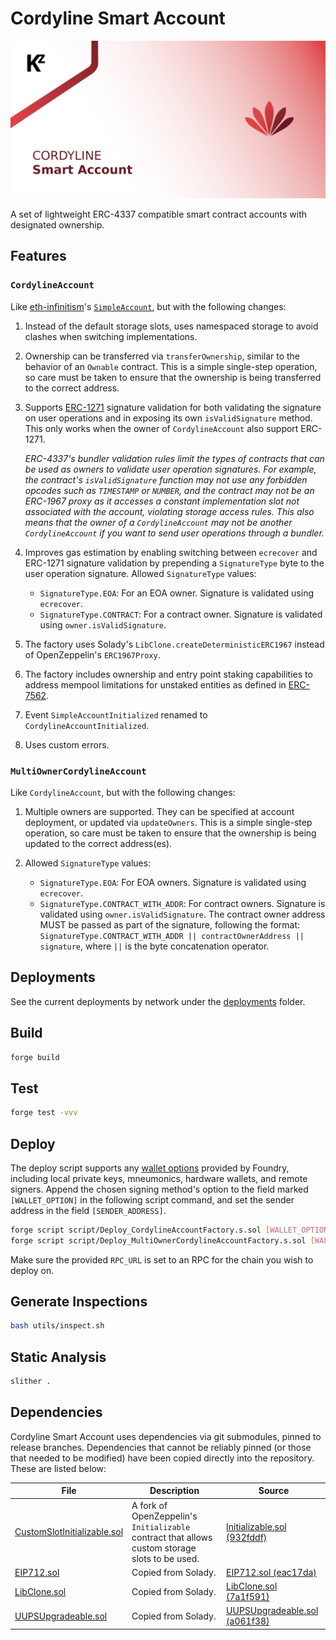 # Cordyline Smart Account

![](./img/cordyline-account.jpg)

A set of lightweight ERC-4337 compatible smart contract accounts with designated ownership.

## Features

### `CordylineAccount`

Like [eth-infinitism](https://github.com/eth-infinitism/account-abstraction)'s [`SimpleAccount`](https://github.com/eth-infinitism/account-abstraction/blob/develop/contracts/samples/SimpleAccount.sol), but with the following changes:

1. Instead of the default storage slots, uses namespaced storage to avoid clashes when switching implementations.

2. Ownership can be transferred via `transferOwnership`, similar to the behavior of an `Ownable` contract. This is a simple single-step operation, so care must be taken to ensure that the ownership is being transferred to the correct address.

3. Supports [ERC-1271](https://eips.ethereum.org/EIPS/eip-1271) signature validation for both validating the signature on user operations and in exposing its own `isValidSignature` method. This only works when the owner of `CordylineAccount` also support ERC-1271.

   _ERC-4337's bundler validation rules limit the types of contracts that can be used as owners to validate user operation signatures. For example, the contract's `isValidSignature` function may not use any forbidden opcodes such as `TIMESTAMP` or `NUMBER`, and the contract may not be an ERC-1967 proxy as it accesses a constant implementation slot not associated with the account, violating storage access rules. This also means that the owner of a `CordylineAccount` may not be another `CordylineAccount` if you want to send user operations through a bundler._

4. Improves gas estimation by enabling switching between `ecrecover` and ERC-1271 signature validation by prepending a `SignatureType` byte to the user operation signature. Allowed `SignatureType` values:

   - `SignatureType.EOA`: For an EOA owner. Signature is validated using `ecrecover`.
   - `SignatureType.CONTRACT`: For a contract owner. Signature is validated using `owner.isValidSignature`.

5. The factory uses Solady's `LibClone.createDeterministicERC1967` instead of OpenZeppelin's `ERC1967Proxy`.

6. The factory includes ownership and entry point staking capabilities to address mempool limitations for unstaked entities as defined in [ERC-7562](https://eips.ethereum.org/EIPS/eip-7562).

7. Event `SimpleAccountInitialized` renamed to `CordylineAccountInitialized`.

8. Uses custom errors.

### `MultiOwnerCordylineAccount`

Like `CordylineAccount`, but with the following changes:

1. Multiple owners are supported. They can be specified at account deployment, or updated via `updateOwners`. This is a simple single-step operation, so care must be taken to ensure that the ownership is being updated to the correct address(es).

2. Allowed `SignatureType` values:

   - `SignatureType.EOA`: For EOA owners. Signature is validated using `ecrecover`.
   - `SignatureType.CONTRACT_WITH_ADDR`: For contract owners. Signature is validated using `owner.isValidSignature`. The contract owner address MUST be passed as part of the signature, following the format: `SignatureType.CONTRACT_WITH_ADDR || contractOwnerAddress || signature`, where `||` is the byte concatenation operator.

## Deployments

See the current deployments by network under the [deployments](./deployments) folder.

## Build

```bash
forge build
```

## Test

```bash
forge test -vvv
```

## Deploy

The deploy script supports any [wallet options](https://book.getfoundry.sh/reference/forge/forge-script#wallet-options---raw) provided by Foundry, including local private keys, mneumonics, hardware wallets, and remote signers. Append the chosen signing method's option to the field marked `[WALLET_OPTION]` in the following script command, and set the sender address in the field `[SENDER_ADDRESS]`.

```bash
forge script script/Deploy_CordylineAccountFactory.s.sol [WALLET_OPTION] --sender [SENDER_ADDRESS] --rpc-url [RPC_URL] -vvvv --broadcast --verify
forge script script/Deploy_MultiOwnerCordylineAccountFactory.s.sol [WALLET_OPTION] --sender [SENDER_ADDRESS] --rpc-url [RPC_URL] -vvvv --broadcast --verify
```

Make sure the provided `RPC_URL` is set to an RPC for the chain you wish to deploy on.

## Generate Inspections

```bash
bash utils/inspect.sh
```

## Static Analysis

```bash
slither .
```

## Dependencies

Cordyline Smart Account uses dependencies via git submodules, pinned to release branches. Dependencies that cannot be reliably pinned (or those that needed to be modified) have been copied directly into the repository. These are listed below:

| File                                                                    | Description                                                                                    | Source                                                                                                                                                                      |
| ----------------------------------------------------------------------- | ---------------------------------------------------------------------------------------------- | --------------------------------------------------------------------------------------------------------------------------------------------------------------------------- |
| [CustomSlotInitializable.sol](./src/common/CustomSlotInitializable.sol) | A fork of OpenZeppelin's `Initializable` contract that allows custom storage slots to be used. | [Initializable.sol (932fddf)](https://github.com/OpenZeppelin/openzeppelin-contracts/blob/932fddf69a699a9a80fd2396fd1a2ab91cdda123/contracts/proxy/utils/Initializable.sol) |
| [EIP712.sol](./src/external/solady/EIP712.sol)                          | Copied from Solady.                                                                            | [EIP712.sol (eac17da)](https://github.com/Vectorized/solady/blob/eac17da6d57d864f179a6d81e02127cabe3b77d9/src/utils/EIP712.sol)                                             |
| [LibClone.sol](./src/external/solady/LibClone.sol)                      | Copied from Solady.                                                                            | [LibClone.sol (7a1f591)](https://github.com/Vectorized/solady/blob/7a1f591fe53487bd6952c4df23d3bed26a4b678d/src/utils/LibClone.sol)                                         |
| [UUPSUpgradeable.sol](./src/external/solady/UUPSUpgradeable.sol)        | Copied from Solady.                                                                            | [UUPSUpgradeable.sol (a061f38)](https://github.com/Vectorized/solady/blob/a061f38f27cd7ae330a86d42d3f15b4e7237f064/src/utils/UUPSUpgradeable.sol)                           |
